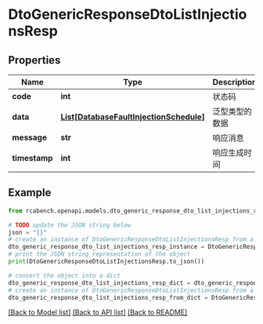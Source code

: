 # DtoGenericResponseDtoListInjectionsResp


## Properties

Name | Type | Description | Notes
------------ | ------------- | ------------- | -------------
**code** | **int** | 状态码 | [optional] 
**data** | [**List[DatabaseFaultInjectionSchedule]**](DatabaseFaultInjectionSchedule.md) | 泛型类型的数据 | [optional] 
**message** | **str** | 响应消息 | [optional] 
**timestamp** | **int** | 响应生成时间 | [optional] 

## Example

```python
from rcabench.openapi.models.dto_generic_response_dto_list_injections_resp import DtoGenericResponseDtoListInjectionsResp

# TODO update the JSON string below
json = "{}"
# create an instance of DtoGenericResponseDtoListInjectionsResp from a JSON string
dto_generic_response_dto_list_injections_resp_instance = DtoGenericResponseDtoListInjectionsResp.from_json(json)
# print the JSON string representation of the object
print(DtoGenericResponseDtoListInjectionsResp.to_json())

# convert the object into a dict
dto_generic_response_dto_list_injections_resp_dict = dto_generic_response_dto_list_injections_resp_instance.to_dict()
# create an instance of DtoGenericResponseDtoListInjectionsResp from a dict
dto_generic_response_dto_list_injections_resp_from_dict = DtoGenericResponseDtoListInjectionsResp.from_dict(dto_generic_response_dto_list_injections_resp_dict)
```
[[Back to Model list]](../README.md#documentation-for-models) [[Back to API list]](../README.md#documentation-for-api-endpoints) [[Back to README]](../README.md)


